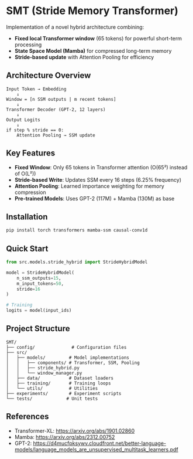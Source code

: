 # SMT (Stride Memory Transformer)

Implementation of a novel hybrid architecture combining:

- **Fixed local Transformer window** (65 tokens) for powerful short-term processing
- **State Space Model (Mamba)** for compressed long-term memory
- **Stride-based update** with Attention Pooling for efficiency

## Architecture Overview

```
Input Token → Embedding
    ↓
Window = [n SSM outputs | m recent tokens]
    ↓
Transformer Decoder (GPT-2, 12 layers)
    ↓
Output Logits
    ↓
if step % stride == 0:
    Attention Pooling → SSM update
```

## Key Features

- **Fixed Window**: Only 65 tokens in Transformer attention (O(65²) instead of O(L²))
- **Stride-based Write**: Updates SSM every 16 steps (6.25% frequency)
- **Attention Pooling**: Learned importance weighting for memory compression
- **Pre-trained Models**: Uses GPT-2 (117M) + Mamba (130M) as base

## Installation

```bash
pip install torch transformers mamba-ssm causal-conv1d
```

## Quick Start

```python
from src.models.stride_hybrid import StrideHybridModel

model = StrideHybridModel(
    n_ssm_outputs=15,
    m_input_tokens=50,
    stride=16
)

# Training
logits = model(input_ids)
```

## Project Structure

```
SMT/
├── config/              # Configuration files
├── src/
│   ├── models/         # Model implementations
│   │   ├── components/ # Transformer, SSM, Pooling
│   │   ├── stride_hybrid.py
│   │   └── window_manager.py
│   ├── data/           # Dataset loaders
│   ├── training/       # Training loops
│   └── utils/          # Utilities
├── experiments/        # Experiment scripts
└── tests/             # Unit tests
```

## References

- Transformer-XL: https://arxiv.org/abs/1901.02860
- Mamba: https://arxiv.org/abs/2312.00752
- GPT-2: https://d4mucfpksywv.cloudfront.net/better-language-models/language_models_are_unsupervised_multitask_learners.pdf
